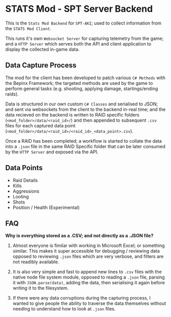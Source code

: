 # STATS Mod - SPT Server Backend

This is the `Stats Mod Backend` for `SPT-AKI`; used to collect information from the `STATS Mod Client`.

This runs it's own `Websocket Server` for capturing telemetry from the game; and a `HTTP Server` which serves both the API and client application to display the collected in-game data.

## Data Capture Process

The mod for the client has been developed to patch various `C# Methods` with the Bepinx Framework; the targeted methods are used by the game to perform general tasks (e.g. shooting, applying damage, startings/ending raids).

Data is structured in our own custom `C# Classes` and serialised to JSON; and sent via websockets from the client to the backend in-real time; and the data recieved on the backend is written to RAID specific folders (`<mod_folder>/data/<raid_id>/`) and then appended to subsequent `.csv` files for each captured data point (`<mod_folder>/data/<raid_id>/<raid_id>_<data_point>.csv`).

Once a RAID has been completed; a workflow is started to collate the data into a `.json` file in the same RAID Specific folder that can be later consumed by the `HTTP Server` and exposed via the API.


## Data Points

- Raid Details
- Kills
- Aggressions
- Looting
- Shots
- Position / Health (Experimental)

## FAQ

**Why is everything stored as a .CSV; and not directly as a .JSON file?**

1) Almost everyone is fimilar with working in Microsoft Excel; or something similar. This makes it super accessible for debugging / reviewing data opposed to reviewing `.json` files which are very verbose, and filters are not readibly available.

2) It is also very simple and fast to append new lines to `.csv` files with the native node file system module, opposed to reading a `.json` file, parsing it with `JSON.parse(data)`, adding the data, then serialising it again before writing it to the filesystem.
   
3) If there were any data corruptions during the capturing process, I wanted to give people the ability to traverse the data themselves without needing to understand how to look at `.json` files.
